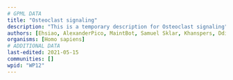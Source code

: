 ```yaml
---
# GPML DATA
title: "Osteoclast signaling"
description: "This is a temporary description for Osteoclast signaling"
authors: [Ehsiao, AlexanderPico, MaintBot, Samuel Sklar, Khanspers, Ddigles, Egonw, Mkutmon, Jessev1993, Eweitz]
organisms: [Homo sapiens]
# ADDITIONAL DATA
last-edited: 2021-05-15
communities: []
wpid: "WP12"
---
```

